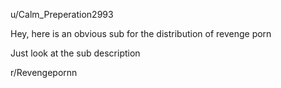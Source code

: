 u/Calm_Preperation2993

Hey, here is an obvious sub for the distribution of revenge porn

Just look at the sub description 

r/Revengepornn